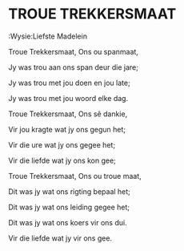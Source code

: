 # TROUE TREKKERSMAAT

:Wysie:Liefste Madelein


Troue Trekkersmaat, Ons ou spanmaat,

Jy was trou aan ons span deur die jare;

Jy was trou met jou doen en jou late;

Jy was trou met jou woord elke dag.


Troue Trekkersmaat, Ons sê dankie,

Vir jou kragte wat jy ons gegun het;

Vir die ure wat jy ons gegee het;

Vir die liefde wat jy ons kon gee;


Troue Trekkersmaat, Ons ou troue maat,

Dit was jy wat ons rigting bepaal het;

Dit was jy wat ons leiding gegee het;

Dit was jy wat ons koers vir ons dui.

Vir die liefde wat jy vir ons gee.


